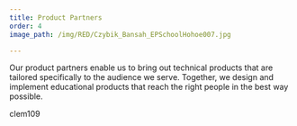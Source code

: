 ```yaml
---
title: Product Partners
order: 4
image_path: /img/RED/Czybik_Bansah_EPSchoolHohoe007.jpg

---
```


Our product partners enable us to bring out technical products that are tailored specifically to the audience we serve. Together, we design and implement educational products that reach the right people in the best way possible.

clem109
